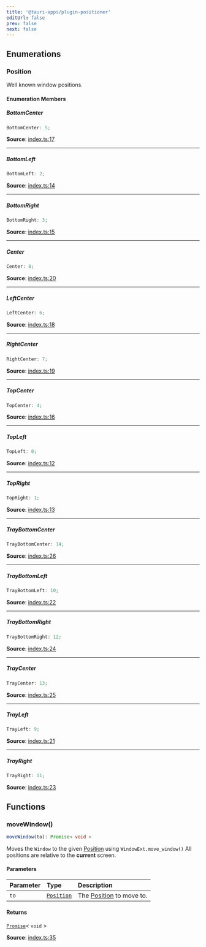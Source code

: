 ```yaml
---
title: '@tauri-apps/plugin-positioner'
editUrl: false
prev: false
next: false
---
```


## Enumerations

### Position

Well known window positions.

#### Enumeration Members

##### BottomCenter

```ts
BottomCenter: 5;
```

**Source**: [index.ts:17](https://github.com/tauri-apps/plugins-workspace/blob/v2/plugins/positioner/guest-js/index.ts#L17)

---

##### BottomLeft

```ts
BottomLeft: 2;
```

**Source**: [index.ts:14](https://github.com/tauri-apps/plugins-workspace/blob/v2/plugins/positioner/guest-js/index.ts#L14)

---

##### BottomRight

```ts
BottomRight: 3;
```

**Source**: [index.ts:15](https://github.com/tauri-apps/plugins-workspace/blob/v2/plugins/positioner/guest-js/index.ts#L15)

---

##### Center

```ts
Center: 8;
```

**Source**: [index.ts:20](https://github.com/tauri-apps/plugins-workspace/blob/v2/plugins/positioner/guest-js/index.ts#L20)

---

##### LeftCenter

```ts
LeftCenter: 6;
```

**Source**: [index.ts:18](https://github.com/tauri-apps/plugins-workspace/blob/v2/plugins/positioner/guest-js/index.ts#L18)

---

##### RightCenter

```ts
RightCenter: 7;
```

**Source**: [index.ts:19](https://github.com/tauri-apps/plugins-workspace/blob/v2/plugins/positioner/guest-js/index.ts#L19)

---

##### TopCenter

```ts
TopCenter: 4;
```

**Source**: [index.ts:16](https://github.com/tauri-apps/plugins-workspace/blob/v2/plugins/positioner/guest-js/index.ts#L16)

---

##### TopLeft

```ts
TopLeft: 0;
```

**Source**: [index.ts:12](https://github.com/tauri-apps/plugins-workspace/blob/v2/plugins/positioner/guest-js/index.ts#L12)

---

##### TopRight

```ts
TopRight: 1;
```

**Source**: [index.ts:13](https://github.com/tauri-apps/plugins-workspace/blob/v2/plugins/positioner/guest-js/index.ts#L13)

---

##### TrayBottomCenter

```ts
TrayBottomCenter: 14;
```

**Source**: [index.ts:26](https://github.com/tauri-apps/plugins-workspace/blob/v2/plugins/positioner/guest-js/index.ts#L26)

---

##### TrayBottomLeft

```ts
TrayBottomLeft: 10;
```

**Source**: [index.ts:22](https://github.com/tauri-apps/plugins-workspace/blob/v2/plugins/positioner/guest-js/index.ts#L22)

---

##### TrayBottomRight

```ts
TrayBottomRight: 12;
```

**Source**: [index.ts:24](https://github.com/tauri-apps/plugins-workspace/blob/v2/plugins/positioner/guest-js/index.ts#L24)

---

##### TrayCenter

```ts
TrayCenter: 13;
```

**Source**: [index.ts:25](https://github.com/tauri-apps/plugins-workspace/blob/v2/plugins/positioner/guest-js/index.ts#L25)

---

##### TrayLeft

```ts
TrayLeft: 9;
```

**Source**: [index.ts:21](https://github.com/tauri-apps/plugins-workspace/blob/v2/plugins/positioner/guest-js/index.ts#L21)

---

##### TrayRight

```ts
TrayRight: 11;
```

**Source**: [index.ts:23](https://github.com/tauri-apps/plugins-workspace/blob/v2/plugins/positioner/guest-js/index.ts#L23)

## Functions

### moveWindow()

```ts
moveWindow(to): Promise< void >
```

Moves the `Window` to the given [Position](/references/javascript/positioner/#position) using `WindowExt.move_window()`
All positions are relative to the **current** screen.

#### Parameters

| Parameter | Type                                                      | Description                                                             |
| :-------- | :-------------------------------------------------------- | :---------------------------------------------------------------------- |
| `to`      | [`Position`](/references/javascript/positioner/#position) | The [Position](/references/javascript/positioner/#position) to move to. |

#### Returns

[`Promise`](https://developer.mozilla.org/docs/Web/JavaScript/Reference/Global_Objects/Promise)\< `void` \>

**Source**: [index.ts:35](https://github.com/tauri-apps/plugins-workspace/blob/v2/plugins/positioner/guest-js/index.ts#L35)

